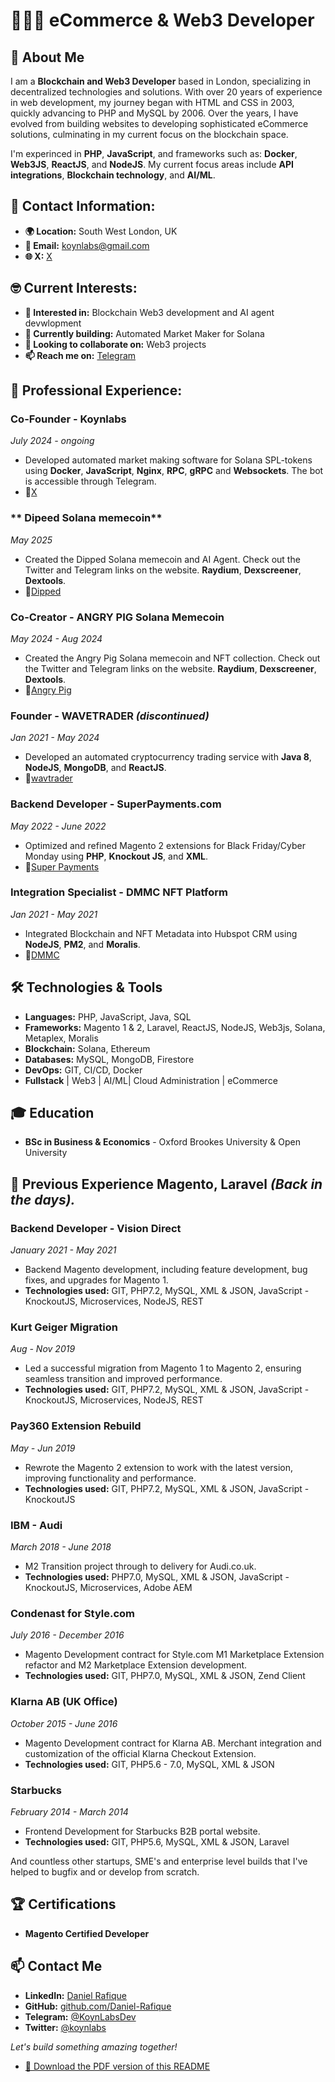 # 👨🏾‍💻 eCommerce & Web3 Developer

## 🚀 About Me

I am a **Blockchain and Web3 Developer** based in London, specializing in decentralized technologies and solutions. With over 20 years of experience in web development, my journey began with HTML and CSS in 2003, quickly advancing to PHP and MySQL by 2006. Over the years, I have evolved from building websites to developing sophisticated eCommerce solutions, culminating in my current focus on the blockchain space.

I'm experinced in **PHP**, **JavaScript**, and frameworks such as: **Docker**, **Web3JS**, **ReactJS**, and **NodeJS**. My current focus areas include **API integrations**, **Blockchain technology**, and **AI/ML**.

## 📍 Contact Information:

- **🌍 Location:** South West London, UK
- **📧 Email:** [koynlabs@gmail.com](mailto:koynlabs@gmail.com)
- **🌐 X:** [X](https://x.com/koynlabs)

## 🤓 Current Interests:

- **👀 Interested in:** Blockchain Web3 development and AI agent devwlopment
- **🌱 Currently building:** Automated Market Maker for Solana
- **💞️ Looking to collaborate on:** Web3 projects
- **📫 Reach me on:** [Telegram](https://t.me/KoynDev)

## 💼 Professional Experience:

### **Co-Founder - Koynlabs**
*July 2024 - ongoing*  
- Developed automated market making software for Solana SPL-tokens using **Docker**, **JavaScript**, **Nginx**, **RPC**, **gRPC** and **Websockets**. The bot is accessible through Telegram.
- 🔗[X](https://x.com/koynlabs)

### ** Dipeed Solana memecoin**
*May 2025*  
- Created the Dipped Solana memecoin and AI Agent. Check out the Twitter and Telegram links on the website. **Raydium**, **Dexscreener**, **Dextools**.
- 🔗[Dipped](https://dipped.me) 

### **Co-Creator - ANGRY PIG Solana Memecoin**
*May 2024 - Aug 2024*  
- Created the Angry Pig Solana memecoin and NFT collection. Check out the Twitter and Telegram links on the website. **Raydium**, **Dexscreener**, **Dextools**.
- 🔗[Angry Pig](https://angrypig.io)  

### **Founder - WAVETRADER** *(discontinued)*
*Jan 2021 - May 2024*  
- Developed an automated cryptocurrency trading service with **Java 8**, **NodeJS**, **MongoDB**, and **ReactJS**.
- 🔗[wavtrader](https://wavetrader.org)  

### **Backend Developer - SuperPayments.com**
*May 2022 - June 2022*  
- Optimized and refined Magento 2 extensions for Black Friday/Cyber Monday using **PHP**, **Knockout JS**, and **XML**.
- 🔗[Super Payments](https://superpayments.com)  

### **Integration Specialist - DMMC NFT Platform**
*Jan 2021 - May 2021*  
- Integrated Blockchain and NFT Metadata into Hubspot CRM using **NodeJS**, **PM2**, and **Moralis**.
- 🔗[DMMC](https://drunkenmonkeyclub.com/)

## 🛠️ Technologies & Tools

- **Languages:** PHP, JavaScript, Java, SQL
- **Frameworks:** Magento 1 & 2, Laravel, ReactJS, NodeJS, Web3js, Solana, Metaplex, Moralis
- **Blockchain:** Solana, Ethereum
- **Databases:** MySQL, MongoDB, Firestore
- **DevOps:** GIT, CI/CD, Docker
- **Fullstack** | Web3 | AI/ML| Cloud Administration | eCommerce

## 🎓 Education

- **BSc in Business & Economics** - Oxford Brookes University & Open University

## 🌟 Previous Experience **Magento**, **Laravel** ***(Back in the days).***

### **Backend Developer - Vision Direct**
*January 2021 - May 2021*
- Backend Magento development, including feature development, bug fixes, and upgrades for Magento 1.
- **Technologies used:** GIT, PHP7.2, MySQL, XML & JSON, JavaScript - KnockoutJS, Microservices, NodeJS, REST

### **Kurt Geiger Migration**
*Aug - Nov 2019*
- Led a successful migration from Magento 1 to Magento 2, ensuring seamless transition and improved performance.  
- **Technologies used:** GIT, PHP7.2, MySQL, XML & JSON, JavaScript - KnockoutJS, Microservices, NodeJS, REST

### **Pay360 Extension Rebuild**
*May - Jun 2019*
- Rewrote the Magento 2 extension to work with the latest version, improving functionality and performance.  
- **Technologies used:** GIT, PHP7.2, MySQL, XML & JSON, JavaScript - KnockoutJS

### **IBM - Audi**
*March 2018 - June 2018*  
- M2 Transition project through to delivery for Audi.co.uk.  
- **Technologies used:** PHP7.0, MySQL, XML & JSON, JavaScript - KnockoutJS, Microservices, Adobe AEM

### **Condenast for Style.com**
*July 2016 - December 2016*  
- Magento Development contract for Style.com M1 Marketplace Extension refactor and M2 Marketplace Extension development.  
- **Technologies used:** GIT, PHP7.0, MySQL, XML & JSON, Zend Client

### **Klarna AB (UK Office)**
*October 2015 - June 2016*  
- Magento Development contract for Klarna AB. Merchant integration and customization of the official Klarna Checkout Extension.  
- **Technologies used:** GIT, PHP5.6 - 7.0, MySQL, XML & JSON


### **Starbucks**
*February 2014 - March 2014*  
- Frontend Development for Starbucks B2B portal website.  
- **Technologies used:** GIT, PHP5.6, MySQL, XML & JSON, Laravel

And countless other startups, SME's and enterprise level builds that I've helped to bugfix and or develop from scratch.

## 🏆 Certifications

- **Magento Certified Developer**

## 📫 Contact Me

- **LinkedIn:** [Daniel Rafique](https://www.linkedin.com/in/danielrafique/)
- **GitHub:** [github.com/Daniel-Rafique](https://github.com/Daniel-Rafique/)
- **Telegram:** [@KoynLabsDev](https://t.me/KoynLabsDev)
- **Twitter:** [@koynlabs](https://twitter.com/koynlabs)

*Let's build something amazing together!*

- [📄 Download the PDF version of this README](https://github.com/Daniel-Rafique/Daniel-Rafique/blob/main/README.pdf)


